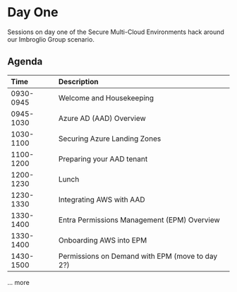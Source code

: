 # Day One
Sessions on day one of the Secure Multi-Cloud Environments hack around our Imbroglio Group scenario.

## Agenda
| **Time** | **Description**
| :--- | :---
| 0930-0945 | Welcome and Housekeeping
| 0945-1030 | Azure AD (AAD) Overview
| 1030-1100 | Securing Azure Landing Zones
| 1100-1200 | Preparing your AAD tenant
| 1200-1230 | Lunch
| 1230-1330 | Integrating AWS with AAD
| 1330-1400 | Entra Permissions Management (EPM) Overview
| 1330-1400 | Onboarding AWS into EPM
| 1430-1500 | Permissions on Demand with EPM (move to day 2?)
... more
